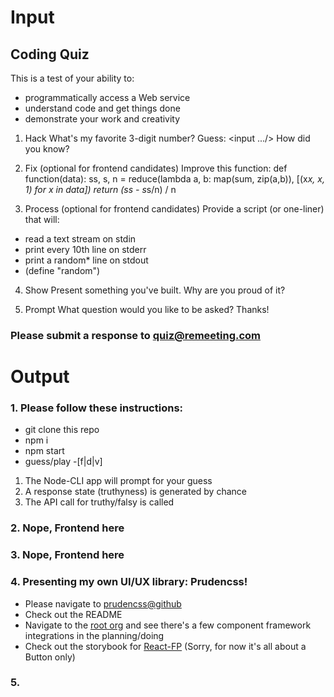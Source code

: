 # Input

## Coding Quiz

This is a test of your ability to:

* programmatically access a Web service
* understand code and get things done
* demonstrate your work and creativity

1. Hack
What's my favorite 3-digit number?
Guess: <input .../>
How did you know?

2. Fix (optional for frontend candidates)
Improve this function:
def function(data):
    ss, s, n = reduce(lambda a, b: map(sum, zip(a,b)), [(x*x, x, 1) for x in data])
    return (ss - s*s/n) / n

3. Process (optional for frontend candidates)
Provide a script (or one-liner) that will:

* read a text stream on stdin
* print every 10th line on stderr
* print a random* line on stdout
* (define "random")

4. Show
Present something you've built. Why are you proud of it?

5. Prompt
What question would you like to be asked?
Thanks!

### Please submit a response to quiz@remeeting.com

# Output

### 1. Please follow these instructions:

  * git clone this repo
  * npm i
  * npm start
  * guess/play -[f|d|v] <my3digitNumber>

1. The Node-CLI app will prompt for your guess
2. A response state (truthyness) is generated by chance
3. The API call for truthy/falsy is called

### 2. Nope, Frontend here

### 3. Nope, Frontend here

### 4. Presenting my own UI/UX library: Prudencss!

* Please navigate to [prudencss@github](www.github.com/prudencss/scss)
* Check out the README
* Navigate to the [root org](www.github.com/prudencss) and see there's a few component framework integrations in the planning/doing
* Check out the storybook for [React-FP](prudencss.github.io/react-fp) (Sorry, for now it's all about a Button only)

### 5.
